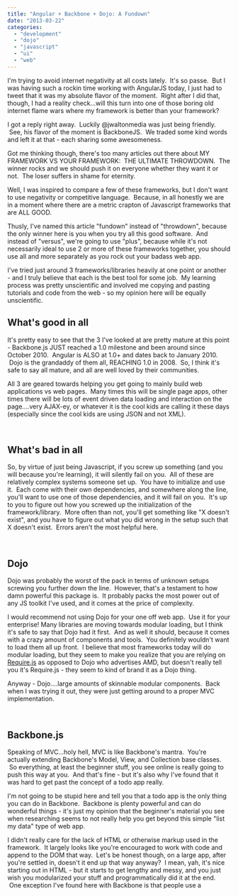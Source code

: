 ```yaml
---
title: "Angular + Backbone + Dojo: A Fundown"
date: "2013-03-22"
categories: 
  - "development"
  - "dojo"
  - "javascript"
  - "ui"
  - "web"
---
```


I'm trying to avoid internet negativity at all costs lately.  It's so passe.  But I was having such a rockin time working with AngularJS today, I just had to tweet that it was my absolute flavor of the moment.  Right after I did that, though, I had a reality check...will this turn into one of those boring old internet flame wars where my framework is better than your framework?

I got a reply right away.  Luckily @jwaltonmedia was just being friendly.  See, his flavor of the moment is BackboneJS.  We traded some kind words and left it at that - each sharing some awesomeness.

Got me thinking though, there's too many articles out there about MY FRAMEWORK VS YOUR FRAMEWORK:  THE ULTIMATE THROWDOWN.  The winner rocks and we should push it on everyone whether they want it or not.  The loser suffers in shame for eternity.

Well, I was inspired to compare a few of these frameworks, but I don't want to use negativity or competitive language.  Because, in all honestly we are in a moment where there are a metric crapton of Javascript frameworks that are ALL GOOD.

Thusly, I've named this article "fundown" instead of "throwdown", because the only winner here is you when you try all this good software.  And instead of "versus", we're going to use "plus", because while it's not necessarily ideal to use 2 or more of these frameworks together, you should use all and more separately as you rock out your badass web app.

I've tried just around 3 frameworks/libraries heavily at one point or another - and I truly believe that each is the best tool for some job.  My learning process was pretty unscientific and involved me copying and pasting tutorials and code from the web - so my opinion here will be equally unscientific.

## What's good in all

It's pretty easy to see that the 3 I've looked at are pretty mature at this point - Backbone.js JUST reached a 1.0 milestone and been around since October 2010.  Angular is ALSO at 1.0+ and dates back to January 2010.  Dojo is the grandaddy of them all, REACHING 1.0 in 2008.  So, I think it's safe to say all mature, and all are well loved by their communities.

All 3 are geared towards helping you get going to mainly build web applications vs web pages.  Many times this will be single page apps, other times there will be lots of event driven data loading and interaction on the page....very AJAX-ey, or whatever it is the cool kids are calling it these days (especially since the cool kids are using JSON and not XML).

 

## What's bad in all

So, by virtue of just being Javascript, if you screw up something (and you will because you're learning), it will silently fail on you.  All of these are relatively complex systems someone set up.  You have to initialize and use it.  Each come with their own dependencies, and somewhere along the line, you'll want to use one of those dependencies, and it will fail on you.  It's up to you to figure out how you screwed up the initialization of the framework/library.  More often than not, you'll get something like "X doesn't exist", and you have to figure out what you did wrong in the setup such that X doesn't exist.  Errors aren't the most helpful here.

 

## Dojo

Dojo was probably the worst of the pack in terms of unknown setups screwing you further down the line.  However, that's a testament to how damn powerful this package is.  It probably packs the most power out of any JS toolkit I've used, and it comes at the price of complexity.

I would recommend not using Dojo for your one off web app.  Use it for your enterprise! Many libraries are moving towards modular loading, but I think it's safe to say that Dojo had it first.  And as well it should, because it comes with a crazy amount of components and tools.  You definitely wouldn't want to load them all up front.  I believe that most frameworks today will do modular loading, but they seem to make you realize that you are relying on [Require.js](http://requirejs.org/) as opposed to Dojo who advertises AMD, but doesn't really tell you it's Require.js - they seem to kind of brand it as a Dojo thing.

Anyway - Dojo....large amounts of skinnable modular components.  Back when I was trying it out, they were just getting around to a proper MVC implementation.

 

## Backbone.js

Speaking of MVC...holy hell, MVC is like Backbone's mantra.  You're actually extending Backbone's Model, View, and Collection base classes.  So everything, at least the beginner stuff, you see online is really going to push this way at you.  And that's fine - but it's also why I've found that it was hard to get past the concept of a todo app really.

I'm not going to be stupid here and tell you that a todo app is the only thing you can do in Backbone.  Backbone is plenty powerful and can do wonderful things - it's just my opinion that the beginner's material you see when researching seems to not really help you get beyond this simple "list my data" type of web app.

I didn't really care for the lack of HTML or otherwise markup used in the framework.  It largely looks like you're encouraged to work with code and append to the DOM that way.  Let's be honest though, on a large app, after you're settled in, doesn't it end up that way anyway?  I mean, yah, it's nice starting out in HTML - but it starts to get lengthy and messy, and you just wish you modularized your stuff and programmatically did it at the end.  One exception I've found here with Backbone is that people use a <script type="text/template"> tag to contain an "item renderer" for their lists.  Basic idea is that, you load your data into Backbone, and you reference this tag, feeding it to Backbone to render each item in the list.

It's a nice little hybrid of HTML and programmatically adding to your DOM.  Plus if you get bored with it, and want to go all JS, it's easy to break it out.

 

## Angular

Yet, as much as we say it's all gonna be programmatic in the end - I just love markup.  HTML and CSS is the true visual layer in your web app, why pretend and muddy it with Javascript?  Yah....right.....any number of reasons, but none of those you really want to care about when you're starting a project.

That's why Angular rocks for me.  You put a magic ng-app attribute on your HTML or div tag, and you suddenly have an Angular application - one that you can attach a Javascript "controller" script to.   Your views are your HTML views with some extra Angular tags that are understood by the system.  I did forget to mention that this is one of the things I dig about Dojo as well!

So lets say that your ng-app="MyApplication".   Well, write up a "MyApplication" controller.  Other nested controllers and models that you define in HTML are class variables in your controller that you can access.  The scope is just magic here the way it intermixes your HTML and JS variables to one controller scope.  Using the double-curly braces will output a variable to be rendered on your HTML: {{myvar}}.

And yah, it does list rendering with a repeater.  An list item can be repeated over a Javascript array in your scope by saying:

<li ng-repeat="item in mylist">{{item.name}}</li>

So, doing the above will loop through your list and pump out the name property of each item in your list.  Pretty sweet!

And this strikes to the heart of why AngularJS is my flavor of the month.  I wasn't told I needed MVC.  Angular tutorials just give me the tiny pieces I need, and it's up to me to put them together.

Contrast that with Backbone - every tutorial I come across is how to hook up the Model, View,  and Collection to render your data.

Can you do other things?  Obviously, because Backbone rocks.  However, Angular presents "other things" so much better in the material I come across.  Plus, I'm just a sucker for doing my views with markup when I'm starting out a project.

 

## Conclusion

In conclusion, all of this means nothing.  If I did anything for you, I gave you a sales pitch to try each of these things out.  You should try Ember too!  You should find frameworks I haven't tried and try them as well.  Let's just feel good about trying new things, and if you have a favorite, that's cool - but don't think of it is the knockout champion of everything.  Keep your noggin open to all things.
